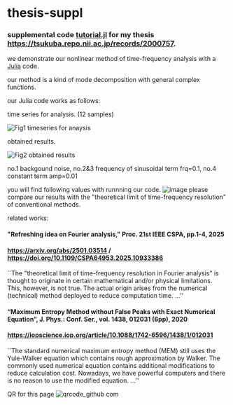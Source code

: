 # thesis-suppl

### supplemental code [tutorial.jl](https://github.com/fishiyama/thesis-suppl/blob/main/tutorial.jl) for my thesis https://tsukuba.repo.nii.ac.jp/records/2000757.

we demonstrate our nonlinear method of time-frequency analysis with a [Julia](https://julialang.org/) code.

our method is a kind of mode decomposition with general complex functions.

our Julia code works as follows:

time series for analysis. (12 samples)

![Fig1 timeseries for anaysis](https://user-images.githubusercontent.com/111185366/192537801-fb49c8c7-c94a-47d9-b027-faaf73d3d53d.png)

obtained results.

![Fig2 obtained results](https://user-images.githubusercontent.com/111185366/192537829-617fd562-6fa0-4766-80ac-1178ae0e1245.png)

no.1 backgound noise, no.2&3 frequency of sinusoidal term frq=0.1, no.4 constant term amp=0.01
 
you will find following values with runnning our code.
![image](https://user-images.githubusercontent.com/111185366/193454046-6604d2aa-f803-40c6-88f4-d7c13eb85da3.png)
please compare our results with the "theoretical limit of time-frequency resolution" of conventional methods.

related works: 

#### "Refreshing idea on Fourier analysis," Proc. 21st IEEE CSPA, pp.1-4, 2025
#### https://arxiv.org/abs/2501.03514 / https://doi.org/10.1109/CSPA64953.2025.10933386
``The "theoretical limit of time-frequency resolution in Fourier analysis" is thought to originate in certain mathematical and/or physical limitations. This, however, is not true. The actual origin arises from the numerical (technical) method deployed to reduce computation time. ...''

#### “Maximum Entropy Method without False Peaks with Exact Numerical Equation”, J. Phys.: Conf. Ser., vol. 1438, 012031 (6pp), 2020
#### https://iopscience.iop.org/article/10.1088/1742-6596/1438/1/012031
``The standard numerical maximum entropy method (MEM) still uses the Yule-Walker equation which contains rough approximation by Walker. The commonly used numerical equation contains additional modifications to reduce calculation cost. Nowadays, we have powerful computers and there is no reason to use the modified equation. ...''

QR for this page
![qrcode_github com](https://github.com/user-attachments/assets/c9e5970a-99ba-45f9-8667-b3b2f394adc8)
